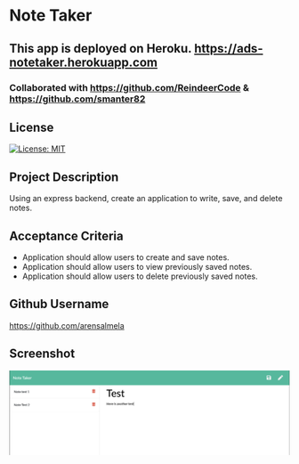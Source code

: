 # Note Taker

## This app is deployed on Heroku. https://ads-notetaker.herokuapp.com

### Collaborated with https://github.com/ReindeerCode & https://github.com/smanter82

## License

[![License: MIT](https://img.shields.io/badge/License-MIT-yellow.svg)](https://opensource.org/licenses/MIT)

## Project Description

Using an express backend, create an application to write, save, and delete notes.

## Acceptance Criteria

- Application should allow users to create and save notes.
- Application should allow users to view previously saved notes.
- Application should allow users to delete previously saved notes.

## Github Username

https://github.com/arensalmela

## Screenshot

![Screenshot of notes](./Screenshot/notetaker.png)
